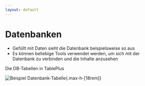 ```yaml
---
layout: default
---
```


<Footer
    text="☕️ Java-Web-Technologien"
/>

# Datenbanken <SubHeading text="Grundlagen"/>

<div class="grid grid-cols-12">
<div class="col-span-12">

- Gefüllt mit Daten sieht die Datenbank beispielsweise so aus
- Es können beliebige Tools verwendet werden, um sich mit der Datenbank zu verbinden und die Inhalte anzusehen

</div>
<div class="col-span-12">

<Figcaption>Die DB-Tabellen in TablePlus</Figcaption>

![Beispiel Datenbank-Tabelle](/images/coursedb-schema-tables.gif){.max-h-[18rem]}

</div>
</div>

<PageNumber/>
